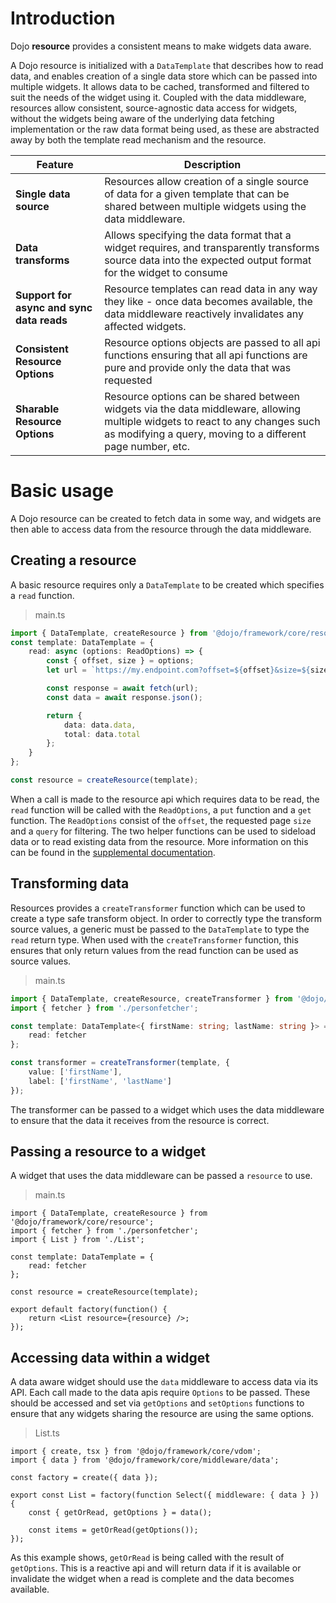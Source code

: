 # Introduction

Dojo **resource** provides a consistent means to make widgets data aware.

A Dojo resource is initialized with a `DataTemplate` that describes how to read data, and enables creation of a single data store which can be passed into multiple widgets. It allows data to be cached, transformed and filtered to suit the needs of the widget using it. Coupled with the data middleware, resources allow consistent, source-agnostic data access for widgets, without the widgets being aware of the underlying data fetching implementation or the raw data format being used, as these are abstracted away by both the template read mechanism and the resource.

| Feature                                   | Description                                                                                                                                                                                  |
| ----------------------------------------- | -------------------------------------------------------------------------------------------------------------------------------------------------------------------------------------------- |
| **Single data source**                    | Resources allow creation of a single source of data for a given template that can be shared between multiple widgets using the data middleware.                                              |
| **Data transforms**                       | Allows specifying the data format that a widget requires, and transparently transforms source data into the expected output format for the widget to consume                                 |
| **Support for async and sync data reads** | Resource templates can read data in any way they like - once data becomes available, the data middleware reactively invalidates any affected widgets.                                        |
| **Consistent Resource Options**           | Resource options objects are passed to all api functions ensuring that all api functions are pure and provide only the data that was requested                                               |
| **Sharable Resource Options**             | Resource options can be shared between widgets via the data middleware, allowing multiple widgets to react to any changes such as modifying a query, moving to a different page number, etc. |

# Basic usage

A Dojo resource can be created to fetch data in some way, and widgets are then able to access data from the resource through the data middleware.

## Creating a resource

A basic resource requires only a `DataTemplate` to be created which specifies a `read` function.

> main.ts

```ts
import { DataTemplate, createResource } from '@dojo/framework/core/resource';
const template: DataTemplate = {
	read: async (options: ReadOptions) => {
		const { offset, size } = options;
		let url = `https://my.endpoint.com?offset=${offset}&size=${size}`;

		const response = await fetch(url);
		const data = await response.json();

		return {
			data: data.data,
			total: data.total
		};
	}
};

const resource = createResource(template);
```

When a call is made to the resource api which requires data to be read, the `read` function will be called with the `ReadOptions`, a `put` function and a `get` function. The `ReadOptions` consist of the `offset`, the requested page `size` and a `query` for filtering. The two helper functions can be used to sideload data or to read existing data from the resource. More information on this can be found in the [supplemental documentation](/learn/resource/data-templates).

## Transforming data

Resources provides a `createTransformer` function which can be used to create a type safe transform object. In order to correctly type the transform source values, a generic must be passed to the `DataTemplate` to type the `read` return type. When used with the `createTransformer` function, this ensures that only return values from the read function can be used as source values.

> main.ts

```ts
import { DataTemplate, createResource, createTransformer } from '@dojo/framework/core/resource';
import { fetcher } from './personfetcher';

const template: DataTemplate<{ firstName: string; lastName: string }> = {
	read: fetcher
};

const transformer = createTransformer(template, {
	value: ['firstName'],
	label: ['firstName', 'lastName']
});
```

The transformer can be passed to a widget which uses the data middleware to ensure that the data it receives from the resource is correct.

## Passing a resource to a widget

A widget that uses the data middleware can be passed a `resource` to use.

> main.ts

```tsx
import { DataTemplate, createResource } from '@dojo/framework/core/resource';
import { fetcher } from './personfetcher';
import { List } from './List';

const template: DataTemplate = {
	read: fetcher
};

const resource = createResource(template);

export default factory(function() {
	return <List resource={resource} />;
});
```

## Accessing data within a widget

A data aware widget should use the `data` middleware to access data via its API. Each call made to the data apis require `Options` to be passed. These should be accessed and set via `getOptions` and `setOptions` functions to ensure that any widgets sharing the resource are using the same options.

> List.ts

```tsx
import { create, tsx } from '@dojo/framework/core/vdom';
import { data } from '@dojo/framework/core/middleware/data';

const factory = create({ data });

export const List = factory(function Select({ middleware: { data } }) {
	const { getOrRead, getOptions } = data();

	const items = getOrRead(getOptions());
});
```

As this example shows, `getOrRead` is being called with the result of `getOptions`. This is a reactive api and will return data if it is available or invalidate the widget when a read is complete and the data becomes available.
